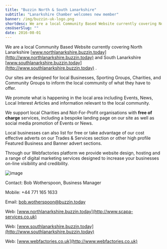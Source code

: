 ```yaml
---
title: "Buzzin North & South Lanarkshire"
subtitle: "Lanarkshire Chamber welcomes new member"
banner: /img/buzzin-uk-logo.png
shortdesc: We are a local Community Based Website currently covering North Lanarkshire www.northlanarkshire.buzzin.today and South Lanarkshire www.southlanarkshire.buzzin.today .
cmsUserSlug: ""
date: 2016-08-01
---
```


We are a local Community Based Website currently covering North Lanarkshire [www.northlanarkshire.buzzin.today](http://www.northlanarkshire.buzzin.today) and South Lanarkshire [www.southlanarkshire.buzzin.today](http://www.southlanarkshire.buzzin.today) .

 Our sites are designed for local Businesses, Sporting Groups, Charities, and Community Groups to inform the local community of what they have to offer.

 We promote what is happening in the local area including Events, News, Local Interest Articles and information relevant to the local community.

 We support local Charities and Not-For-Profit organisations with **free of charge** services, including a bespoke landing page on our site as well as social media promotion of Events or News.

 Local businesses can also list for free or take advantage of our cost effective adverts on our Trades &amp; Services section or other high profile Featured Business and Banner advert sections.

 Through our Webfactories platform we provide website design, hosting and a range of digital marketing services designed to increase your businesses on-line visibility and credibility.

 ![image]( /img/webpresence.jpg)

Contact: Bob Wotherspoon, Business Manager

Mobile: +44 771 165 1633

Email: [bob.wotherspoon@buzzin.today](mailto:bob.wotherspoon@buzzin.today)

Web: [www.northlanarkshire.buzzin.today](http://www.scapa-services.co.uk)

Web: [www.southlanarkshire.buzzin.today](http://www.southlanarkshire.buzzin.today)

 Web: [www.webfactories.co.uk](http://www.webfactories.co.uk)